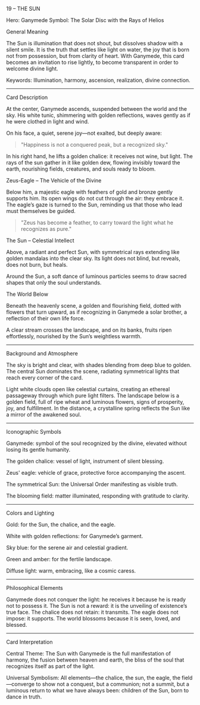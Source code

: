 19 – THE SUN

Hero: Ganymede
Symbol: The Solar Disc with the Rays of Helios

General Meaning

The Sun is illumination that does not shout, but dissolves shadow with a silent smile.
It is the truth that settles like light on water, the joy that is born not from possession, but from clarity of heart.
With Ganymede, this card becomes an invitation to rise lightly, to become transparent in order to welcome divine light.

Keywords: Illumination, harmony, ascension, realization, divine connection.


---

Card Description

At the center, Ganymede ascends, suspended between the world and the sky.
His white tunic, shimmering with golden reflections, waves gently as if he were clothed in light and wind.

On his face, a quiet, serene joy—not exalted, but deeply aware:

> "Happiness is not a conquered peak, but a recognized sky."



In his right hand, he lifts a golden chalice: it receives not wine, but light.
The rays of the sun gather in it like golden dew, flowing invisibly toward the earth, nourishing fields, creatures, and souls ready to bloom.

Zeus-Eagle – The Vehicle of the Divine

Below him, a majestic eagle with feathers of gold and bronze gently supports him.
Its open wings do not cut through the air: they embrace it.
The eagle’s gaze is turned to the Sun, reminding us that those who lead must themselves be guided.

> "Zeus has become a feather, to carry toward the light what he recognizes as pure."



The Sun – Celestial Intellect

Above, a radiant and perfect Sun,
with symmetrical rays extending like golden mandalas into the clear sky.
Its light does not blind, but reveals,
does not burn, but heals.

Around the Sun, a soft dance of luminous particles seems to draw sacred shapes that only the soul understands.

The World Below

Beneath the heavenly scene, a golden and flourishing field, dotted with flowers that turn upward,
as if recognizing in Ganymede a solar brother, a reflection of their own life force.

A clear stream crosses the landscape, and on its banks, fruits ripen effortlessly, nourished by the Sun’s weightless warmth.


---

Background and Atmosphere

The sky is bright and clear, with shades blending from deep blue to golden.
The central Sun dominates the scene, radiating symmetrical lights that reach every corner of the card.

Light white clouds open like celestial curtains, creating an ethereal passageway through which pure light filters.
The landscape below is a golden field, full of ripe wheat and luminous flowers, signs of prosperity, joy, and fulfillment.
In the distance, a crystalline spring reflects the Sun like a mirror of the awakened soul.


---

Iconographic Symbols

Ganymede: symbol of the soul recognized by the divine, elevated without losing its gentle humanity.

The golden chalice: vessel of light, instrument of silent blessing.

Zeus' eagle: vehicle of grace, protective force accompanying the ascent.

The symmetrical Sun: the Universal Order manifesting as visible truth.

The blooming field: matter illuminated, responding with gratitude to clarity.



---

Colors and Lighting

Gold: for the Sun, the chalice, and the eagle.

White with golden reflections: for Ganymede’s garment.

Sky blue: for the serene air and celestial gradient.

Green and amber: for the fertile landscape.

Diffuse light: warm, embracing, like a cosmic caress.



---

Philosophical Elements

Ganymede does not conquer the light: he receives it because he is ready not to possess it.
The Sun is not a reward: it is the unveiling of existence’s true face.
The chalice does not retain: it transmits.
The eagle does not impose: it supports.
The world blossoms because it is seen, loved, and blessed.


---

Card Interpretation

Central Theme:
The Sun with Ganymede is the full manifestation of harmony,
the fusion between heaven and earth, the bliss of the soul that recognizes itself as part of the light.

Universal Symbolism:
All elements—the chalice, the sun, the eagle, the field—converge to show not a conquest, but a communion;
not a summit, but a luminous return to what we have always been: children of the Sun, born to dance in truth.
